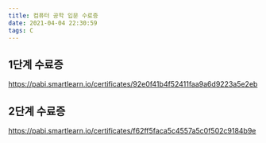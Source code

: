 ```yaml
---
title: 컴퓨터 공학 입문 수료증
date: 2021-04-04 22:30:59
tags: C
---
```


## 1단계 수료증

https://pabi.smartlearn.io/certificates/92e0f41b4f52411faa9a6d9223a5e2eb

## 2단계 수료증

https://pabi.smartlearn.io/certificates/f62ff5faca5c4557a5c0f502c9184b9e
